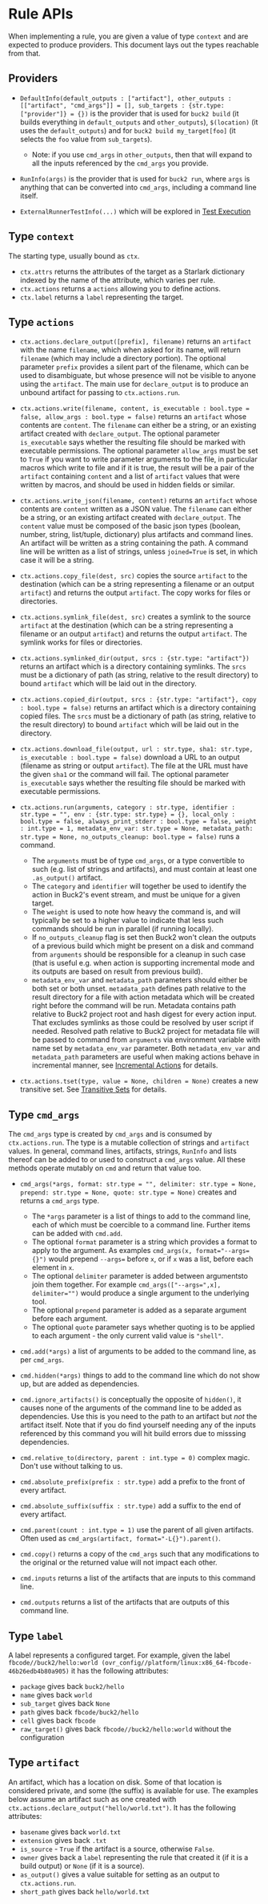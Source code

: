 # Rule APIs

When implementing a rule, you are given a value of type `context` and are expected to produce providers. This document lays out the types reachable from that.

## Providers

* `DefaultInfo(default_outputs : ["artifact"], other_outputs : [["artifact", "cmd_args"]] = [], sub_targets : {str.type: ["provider"]} = {})` is the provider that is used for `buck2 build` (it builds everything in `default_outputs` and `other_outputs`), `$(location)` (it uses the `default_outputs`) and for `buck2 build my_target[foo]` (it selects the `foo` value from `sub_targets`).
  * Note: if you use `cmd_args` in `other_outputs`, then that will expand to all the inputs referenced by the `cmd_args` you provide.

* `RunInfo(args)` is the provider that is used for `buck2 run`, where `args` is anything that can be converted into `cmd_args`, including a command line itself.

* `ExternalRunnerTestInfo(...)` which will be explored in [Test Execution](test_execution.md)

## Type `context`

The starting type, usually bound as `ctx`.

* `ctx.attrs` returns the attributes of the target as a Starlark dictionary indexed by the name of the attribute, which varies per rule.
* `ctx.actions` returns a `actions` allowing you to define actions.
* `ctx.label` returns a `label` representing the target.

## Type `actions`

* `ctx.actions.declare_output([prefix], filename)` returns an `artifact` with the name `filename`, which when asked for its name, will return `filename` (which may include a directory portion). The optional parameter `prefix` provides a silent part of the filename, which can be used to disambiguate, but whose presence will not be visible to anyone using the `artifact`. The main use for `declare_output` is to produce an unbound artifact for passing to `ctx.actions.run`.

* `ctx.actions.write(filename, content, is_executable : bool.type = false, allow_args : bool.type = false)` returns an `artifact` whose contents are `content`. The `filename` can either be a string, or an existing artifact created with `declare_output`. The optional parameter `is_executable` says whether the resulting file should be marked with executable permissions. The optional parameter `allow_args` must be set to `True` if you want to write parameter arguments to the file, in particular macros which write to file and if it is true, the result will be a pair of the `artifact` containing `content` and a list of `artifact` values that were written by macros, and should be used in hidden fields or similar.

* `ctx.actions.write_json(filename, content)` returns an `artifact` whose contents are `content` written as a JSON value. The `filename` can either be a string, or an existing artifact created with `declare_output`. The `content` value must be composed of the basic json types (boolean, number, string, list/tuple, dictionary) plus artifacts and command lines. An artifact will be written as a string containing the path. A command line will be written as a list of strings, unless `joined=True` is set, in which case it will be a string.

* `ctx.actions.copy_file(dest, src)` copies the source `artifact` to the destination (which can be a string representing a filename or an output `artifact`) and returns the output `artifact`. The copy works for files or directories.

* `ctx.actions.symlink_file(dest, src)` creates a symlink to the source `artifact` at the destination (which can be a string representing a filename or an output `artifact`) and returns the output `artifact`. The symlink works for files or directories.

* `ctx.actions.symlinked_dir(output, srcs : {str.type: "artifact"})` returns an artifact which is a directory containing symlinks. The `srcs` must be a dictionary of path (as string, relative to the result directory) to bound `artifact` which will be laid out in the directory.

* `ctx.actions.copied_dir(output, srcs : {str.type: "artifact"}, copy : bool.type = false)` returns an artifact which is a directory containing copied files. The `srcs` must be a dictionary of path (as string, relative to the result directory) to bound `artifact` which will be laid out in the directory.

* `ctx.actions.download_file(output, url : str.type, sha1: str.type, is_executable : bool.type = false)` download a URL to an output (filename as string or output `artifact`). The file at the URL must have the given `sha1` or the command will fail. The optional parameter `is_executable` says whether the resulting file should be marked with executable permissions.

* `ctx.actions.run(arguments, category : str.type, identifier : str.type = "", env : {str.type: str.type} = {}, local_only : bool.type = false, always_print_stderr : bool.type = false, weight : int.type = 1, metadata_env_var: str.type = None, metadata_path: str.type = None, no_outputs_cleanup: bool.type = false)` runs a command.
  - The `arguments` must be of type `cmd_args`, or a type convertible to such (e.g. list of strings and artifacts), and must contain at least one `.as_output()` artifact.
  - The `category` and `identifier` will together be used to identify the action in Buck2's event stream, and must be unique for a given target.
  - The `weight` is used to note how heavy the command is, and will typically be set to a higher value to indicate that less such commands should be run in parallel (if running locally).
  - If `no_outputs_cleanup` flag is set then Buck2 won't clean the outputs of a previous build which might be present on a disk and command from `arguments` should be responsible for a cleanup in such case (that is useful e.g. when action is supporting incremental mode and its outputs are based on result from previous build).
  - `metadata_env_var` and `metadata_path` parameters should either be both set or both unset. `metadata_path` defines path relative to the result directory for a file with action metadata which will be created right before the command will be run. Metadata contains path relative to Buck2 project root and hash digest for every action input. That excludes symlinks as those could be resolved by user script if needed. Resolved path relative to Buck2 project for metadata file will be passed to command from `arguments` via environment variable with name set by `metadata_env_var` parameter. Both `metadata_env_var` and `metadata_path` parameters are useful when making actions behave in incremental manner, see [Incremental Actions](./incremental_actions.md) for details.

* `ctx.actions.tset(type, value = None, children = None)` creates a new transitive set. See [Transitive Sets](./transitive_sets.md) for details.

## Type `cmd_args`

The `cmd_args` type is created by `cmd_args` and is consumed by `ctx.actions.run`. The type is a mutable collection of strings and `artifact` values. In general, command lines, artifacts, strings, `RunInfo` and lists thereof can be added to or used to construct a `cmd_args` value. All these methods operate mutably on `cmd` and return that value too.

* `cmd_args(*args, format: str.type = "", delimiter: str.type = None, prepend: str.type = None, quote: str.type = None)` creates and returns a `cmd_args` type.
  * The `*args` parameter is a list of things to add to the command line, each of which must be coercible to a command line. Further items can be added with `cmd.add`.
  * The optional `format` parameter is a string which provides a format to apply to the argument. As examples `cmd_args(x, format="--args={}")` would prepend `--args=` before `x`, or if `x` was a list, before each element in `x`.
  * The optional `delimiter` parameter is added between argumentsto join them together. For example `cmd_args(["--args=",x], delimiter="")` would produce a single argument to the underlying tool.
  * The optional `prepend` parameter is added as a separate argument before each argument.
  * The optional `quote` parameter says whether quoting is to be applied to each argument - the only current valid value is `"shell"`.

* `cmd.add(*args)` a list of arguments to be added to the command line, as per `cmd_args`.

* `cmd.hidden(*args)` things to add to the command line which do not show up, but are added as dependencies.

* `cmd.ignore_artifacts()` is conceptually the opposite of `hidden()`, it causes none of the arguments of the command line to be added as dependencies. Use this is you need to the path to an artifact but *not* the artifact itself. Note that if you do find yourself needing any of the inputs referenced by this command you will hit build errors due to misssing dependencies.

* `cmd.relative_to(directory, parent : int.type = 0)` complex magic. Don't use without talking to us.

* `cmd.absolute_prefix(prefix : str.type)` add a prefix to the front of every artifact.

* `cmd.absolute_suffix(suffix : str.type)` add a suffix to the end of every artifact.

* `cmd.parent(count : int.type = 1)` use the parent of all given artifacts. Often used as `cmd_args(artifact, format="-L{}").parent()`.

* `cmd.copy()` returns a copy of the `cmd_args` such that any modifications to the original or the returned value will not impact each other.

* `cmd.inputs` returns a list of the artifacts that are inputs to this command line.

* `cmd.outputs` returns a list of the artifacts that are outputs of this command line.

## Type `label`

A label represents a configured target. For example, given the label `fbcode//buck2/hello:world (ovr_config//platform/linux:x86_64-fbcode-46b26edb4b80a905)` it has the following attributes:

* `package` gives back `buck2/hello`
* `name` gives back `world`
* `sub_target` gives back `None`
* `path` gives back `fbcode/buck2/hello`
* `cell` gives back `fbcode`
* `raw_target()` gives back `fbcode//buck2/hello:world` without the configuration

## Type `artifact`

An artifact, which has a location on disk. Some of that location is considered private, and some (the suffix) is available for use. The examples below assume an artifact such as one created with `ctx.actions.declare_output("hello/world.txt")`. It has the following attributes:

* `basename` gives back `world.txt`
* `extension` gives back `.txt`
* `is_source` - `True` if the artifact is a source, otherwise `False`.
* `owner` gives back a `label` representing the rule that created it (if it is a build output)  or `None` (if it is a source).
* `as_output()` gives a value suitable for setting as an output to `ctx.actions.run`.
* `short_path` gives back `hello/world.txt`
